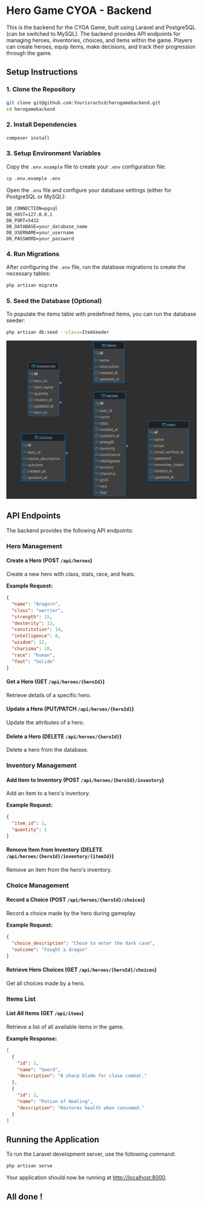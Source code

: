 # Hero Game CYOA - Backend 

This is the backend for the CYOA Game, built using Laravel and PostgreSQL (can be switched to MySQL). The backend provides API endpoints for managing heroes, inventories, choices, and items within the game. Players can create heroes, equip items, make decisions, and track their progression through the game.

## Setup Instructions

### 1. Clone the Repository

```bash
git clone git@github.com:Yourisrachid/herogamebackend.git
cd herogamebackend
```

### 2. Install Dependencies

```bash
composer install
```

### 3. Setup Environment Variables

Copy the `.env.example` file to create your `.env` configuration file:

```bash
cp .env.example .env
```

Open the `.env` file and configure your database settings (either for PostgreSQL or MySQL):

```dotenv
DB_CONNECTION=pgsql
DB_HOST=127.0.0.1
DB_PORT=5432
DB_DATABASE=your_database_name
DB_USERNAME=your_username
DB_PASSWORD=your_password
```

### 4. Run Migrations

After configuring the `.env` file, run the database migrations to create the necessary tables:

```bash
php artisan migrate
```

### 5. Seed the Database (Optional)

To populate the items table with predefined items, you can run the database seeder:

```bash
php artisan db:seed --class=ItemSeeder
```

![DB DIAG](img/db.png)



## API Endpoints

The backend provides the following API endpoints:

### Hero Management

#### Create a Hero (POST `/api/heroes`)

Create a new hero with class, stats, race, and feats.

**Example Request:**

```json
{
  "name": "Aragorn",
  "class": "warrior",
  "strength": 15,
  "dexterity": 13,
  "constitution": 14,
  "intelligence": 8,
  "wisdom": 12,
  "charisma": 10,
  "race": "human",
  "feat": "Solide"
}
```

#### Get a Hero (GET `/api/heroes/{heroId}`)

Retrieve details of a specific hero.

#### Update a Hero (PUT/PATCH `/api/heroes/{heroId}`)

Update the attributes of a hero.

#### Delete a Hero (DELETE `/api/heroes/{heroId}`)

Delete a hero from the database.

### Inventory Management

#### Add Item to Inventory (POST `/api/heroes/{heroId}/inventory`)

Add an item to a hero's inventory.

**Example Request:**

```json
{
  "item_id": 1,
  "quantity": 1
}
```

#### Remove Item from Inventory (DELETE `/api/heroes/{heroId}/inventory/{itemId}`)

Remove an item from the hero's inventory.

### Choice Management

#### Record a Choice (POST `/api/heroes/{heroId}/choices`)

Record a choice made by the hero during gameplay.

**Example Request:**

```json
{
  "choice_description": "Chose to enter the dark cave",
  "outcome": "Fought a dragon"
}
```

#### Retrieve Hero Choices (GET `/api/heroes/{heroId}/choices`)

Get all choices made by a hero.

### Items List

#### List All Items (GET `/api/items`)

Retrieve a list of all available items in the game.

**Example Response:**

```json
[
  {
    "id": 1,
    "name": "Sword",
    "description": "A sharp blade for close combat."
  },
  {
    "id": 2,
    "name": "Potion of Healing",
    "description": "Restores health when consumed."
  }
]
```

## Running the Application

To run the Laravel development server, use the following command:

```bash
php artisan serve
```

Your application should now be running at [http://localhost:8000](http://localhost:8000).

## All done !

